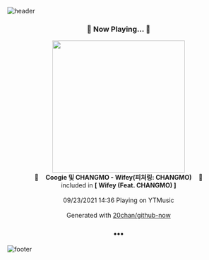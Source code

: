 ![header](https://capsule-render.vercel.app/api?type=wave&height=170&section=header&text=Hi.%20I'm%20SHIFT&fontColor=090707&fontAlignX=45&fontAlignY=65&fontSize=100)

<h3 align="center">🎵 Now Playing... 🎵</h3>
<p align="center">
  <a href="https://music.youtube.com/watch?v=huFPgDg8eOs">
    <img width="300" src="https://lh3.googleusercontent.com/0woXtg7ohqEwZRAOmxdd-VedPtUUTuIkHdVjcEKFLUWPrZXEC3e4jWp3f-nRW5jZzI338LqmRBPpqwcheg">
  </a>
  <br>
  🎵&nbsp&nbsp&nbsp <b>Coogie 및 CHANGMO - Wifey(피처링: CHANGMO)</b> &nbsp&nbsp&nbsp🎵
  <br>
  included in <b>[ Wifey (Feat. CHANGMO) ]</b>
  
  <br />
  <br />
  09/23/2021 14:36 Playing on YTMusic
  <br />
  <br />
  Generated with <a href="https://github.com/20chan/github-now">20chan/github-now</a>
</p>

<h3 align="center">•••</h3>

![footer](https://capsule-render.vercel.app/api?type=wave&height=150&section=footer)
